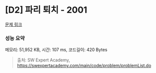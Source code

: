 # [D2] 파리 퇴치 - 2001 

[문제 링크](https://swexpertacademy.com/main/code/problem/problemDetail.do?contestProbId=AV5PzOCKAigDFAUq) 

### 성능 요약

메모리: 51,952 KB, 시간: 107 ms, 코드길이: 420 Bytes



> 출처: SW Expert Academy, https://swexpertacademy.com/main/code/problem/problemList.do